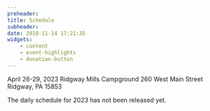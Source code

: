 ```yaml
---
preheader: 
title: Schedule
subheader: 
date: 2018-11-14 17:21:35
widgets:
    - content
    - event-highlights
    - donation-button
---
```


April 26-29, 2023
Ridgway Mills Campground
260 West Main Street
Ridgway, PA 15853


The daily schedule for 2023 has not been released yet.